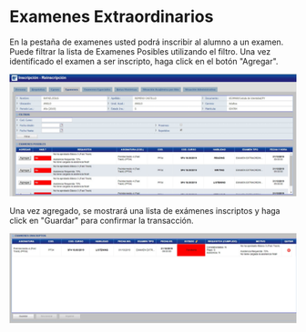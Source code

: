 # Examenes Extraordinarios

En la pestaña de examenes usted podrá inscribir al alumno a un examen.  Puede filtrar la lista de Examenes Posibles utilizando el filtro.
Una vez identificado el examen a ser inscripto, haga click en el botón "Agregar".

![Examenes](./img/examenesPosiblesAlumno.jpg)

Una vez agregado, se mostrará una lista de exámenes inscriptos y haga click en "Guardar" para confirmar la transacción.

![Examenes](./img/examenesInscriptosAlumno.jpg)

